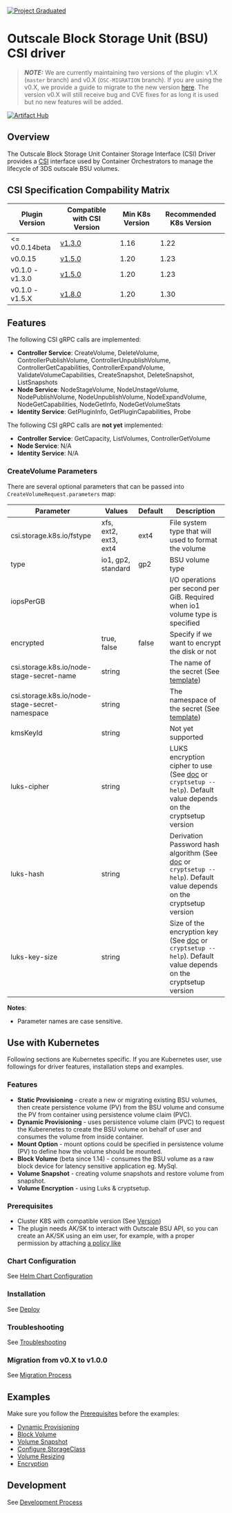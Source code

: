
[![Project Graduated](https://docs.outscale.com/fr/userguide/_images/Project-Graduated-green.svg)](https://docs.outscale.com/en/userguide/Open-Source-Projects.html)
# Outscale Block Storage Unit (BSU) CSI driver

> **_NOTE:_** We are currently maintaining two versions of the plugin: v1.X (`master` branch) and v0.X (`OSC-MIGRATION` branch). If you are using the v0.X, we provide a guide to migrate to the new version [here](#migration-from-v0x-to-v100). The version v0.X will still receive bug and CVE fixes for as long it is used but no new features will be added.

[![Artifact Hub](https://img.shields.io/endpoint?url=https://artifacthub.io/badge/repository/osc-bsu-csi-driver)](https://artifacthub.io/packages/search?repo=osc-bsu-csi-driver)

## Overview

The Outscale Block Storage Unit Container Storage Interface (CSI) Driver provides a [CSI](https://github.com/container-storage-interface/spec/blob/master/spec.md) interface used by Container Orchestrators to manage the lifecycle of 3DS outscale BSU volumes.

## CSI Specification Compability Matrix

| Plugin Version   | Compatible with CSI Version                                                       | Min K8s Version | Recommended K8s Version |
| ---------------- | --------------------------------------------------------------------------------- | --------------- | ----------------------- |
| <= v0.0.14beta   | [v1.3.0](https://github.com/container-storage-interface/spec/releases/tag/v1.3.0) | 1.16            | 1.22                    |
| v0.0.15          | [v1.5.0](https://github.com/container-storage-interface/spec/releases/tag/v1.5.0) | 1.20            | 1.23                    |
| v0.1.0 -  v1.3.0 | [v1.5.0](https://github.com/container-storage-interface/spec/releases/tag/v1.5.0) | 1.20            | 1.23                    |
| v0.1.0 -  v1.5.X | [v1.8.0](https://github.com/container-storage-interface/spec/releases/tag/v1.8.0) | 1.20            | 1.30                    |

## Features

The following CSI gRPC calls are implemented:
* **Controller Service**: CreateVolume, DeleteVolume, ControllerPublishVolume, ControllerUnpublishVolume, ControllerGetCapabilities, ControllerExpandVolume, ValidateVolumeCapabilities, CreateSnapshot, DeleteSnapshot, ListSnapshots
* **Node Service**: NodeStageVolume, NodeUnstageVolume, NodePublishVolume, NodeUnpublishVolume, NodeExpandVolume, NodeGetCapabilities, NodeGetInfo, NodeGetVolumeStats
* **Identity Service**: GetPluginInfo, GetPluginCapabilities, Probe

The following CSI gRPC calls are **not yet** implemented:
* **Controller Service**: GetCapacity, ListVolumes, ControllerGetVolume
* **Node Service**: N/A
* **Identity Service**: N/A

### CreateVolume Parameters
There are several optional parameters that can be passed into `CreateVolumeRequest.parameters` map:

| Parameter                                      | Values                | Default | Description |
| ---------------------------------------------- | --------------------- | ------- | ----------- |
| csi.storage.k8s.io/fstype                      | xfs, ext2, ext3, ext4 | ext4    | File system type that will used to format the volume |
| type                                           | io1, gp2, standard    | gp2     | BSU volume type |
| iopsPerGB                                      |                       |         | I/O operations per second per GiB. Required when io1 volume type is specified |
| encrypted                                      | true, false           | false   | Specify if we want to encrypt the disk or not |
| csi.storage.k8s.io/node-stage-secret-name      | string                |         | The name of the secret  (See [template](https://kubernetes-csi.github.io/docs/secrets-and-credentials-storage-class.html#node-stage-secret)) |
| csi.storage.k8s.io/node-stage-secret-namespace | string                |         | The namespace of the secret (See [template](https://kubernetes-csi.github.io/docs/secrets-and-credentials-storage-class.html#node-stage-secret)) |
| kmsKeyId                                       | string                |         | Not yet supported |
| luks-cipher                                    | string                |         | LUKS encryption cipher to use  (See [doc](https://gitlab.com/cryptsetup/cryptsetup/blob/master/docs/on-disk-format-luks2.pdf) or `cryptsetup --help`). Default value depends on the cryptsetup version |
| luks-hash                                      | string                |         | Derivation Password hash algorithm (See [doc](https://gitlab.com/cryptsetup/cryptsetup/blob/master/docs/on-disk-format-luks2.pdf) or `cryptsetup --help`). Default value depends on the cryptsetup version |
| luks-key-size                                  | string                |         | Size of the encryption key  (See [doc](https://gitlab.com/cryptsetup/cryptsetup/blob/master/docs/on-disk-format-luks2.pdf) or `cryptsetup --help`). Default value depends on the cryptsetup version |

**Notes**:
* Parameter names are case sensitive.

## Use with Kubernetes

Following sections are Kubernetes specific. If you are Kubernetes user, use followings for driver features, installation steps and examples.

### Features
* **Static Provisioning** - create a new or migrating existing BSU volumes, then create persistence volume (PV) from the BSU volume and consume the PV from container using persistence volume claim (PVC).
* **Dynamic Provisioning** - uses persistence volume claim (PVC) to request the Kuberenetes to create the BSU volume on behalf of user and consumes the volume from inside container.
* **Mount Option** - mount options could be specified in persistence volume (PV) to define how the volume should be mounted.
* **Block Volume** (beta since 1.14) - consumes the BSU volume as a raw block device for latency sensitive application eg. MySql.
* **Volume Snapshot** - creating volume snapshots and restore volume from snapshot.
* **Volume Encryption** - using Luks & cryptsetup.

### Prerequisites
- Cluster K8S with compatible version (See [Version](README.md#csi-specification-compability-matrix))
- The plugin needs AK/SK to interact with Outscale BSU API, so you can create an AK/SK using an eim user, for example, with a proper permission by attaching [a policy like](./example-eim-policy.json) 

### Chart Configuration
See [Helm Chart Configuration](helm.md)

### Installation
See [Deploy](deploy.md)

### Troubleshooting
See [Troubleshooting](troubleshooting.md)

### Migration from v0.X to v1.0.0
See [Migration Process](migration.md)

## Examples

Make sure you follow the [Prerequisites](README.md#Prerequisites) before the examples:
* [Dynamic Provisioning](../examples/kubernetes/dynamic-provisioning)
* [Block Volume](../examples/kubernetes/block-volume)
* [Volume Snapshot](../examples/kubernetes/snapshot)
* [Configure StorageClass](../examples/kubernetes/storageclass)
* [Volume Resizing](../examples/kubernetes/resizing)
* [Encryption](../examples/kubernetes/encryption/)

## Development

See [Development Process](development.md)
